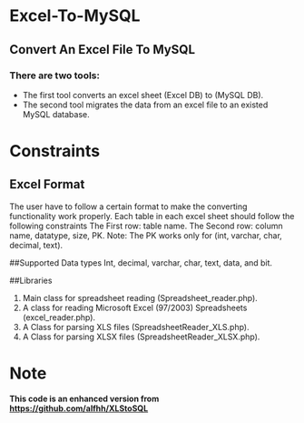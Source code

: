 # Excel-To-MySQL


## Convert An Excel File To MySQL 

### There are two tools:
  - The first tool converts an excel sheet (Excel DB) to (MySQL DB).<br>
  - The second tool migrates the data from an excel file to an existed MySQL database.

# Constraints

## Excel Format
The user have to follow a certain format to make the converting functionality work properly.
Each table in each excel sheet should follow the following constraints 
  The First row: table name.
  The Second row: column name, datatype, size, PK. Note: The PK works only for (int, varchar, char, decimal, text).

##Supported Data types
Int, decimal, varchar, char, text, data, and bit.


##Libraries
1.	Main class for spreadsheet reading (Spreadsheet_reader.php).
2.	A class for reading Microsoft Excel (97/2003) Spreadsheets (excel_reader.php).
3.	A Class for parsing XLS files (SpreadsheetReader_XLS.php).
4.	A Class for parsing XLSX files (SpreadsheetReader_XLSX.php).


# Note
<b> This code is an enhanced version from https://github.com/alfhh/XLStoSQL </b>


